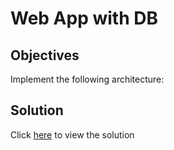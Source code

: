 # Web App with DB

## Objectives

Implement the following architecture:

<TODO>

## Solution

Click [here](solution.md) to view the solution